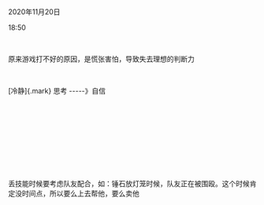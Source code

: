  

2020年11月20日

18:50

 

原来游戏打不好的原因，是慌张害怕，导致失去理想的判断力

 

[冷静]{.mark} 思考 \-\-\-\--》自信

 

 

 

 

 

丢技能时候要考虑队友配合，如：锤石放灯笼时候，队友正在被围殴。这个时候肯定没时间点，所以要么上去帮他，要么卖他
